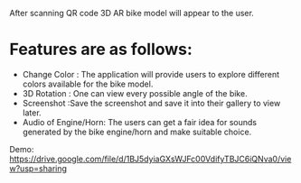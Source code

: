
After scanning QR code 3D AR bike model will appear to the user. 
# Features are as follows:
* Change Color : The application will provide users to explore different colors available for the bike model.
* 3D Rotation : One can view every possible angle of the bike.
* Screenshot :Save the screenshot and save it into their gallery to view later.
* Audio of Engine/Horn: The users can get a fair idea for sounds generated by the bike engine/horn and make suitable choice.

Demo:
https://drive.google.com/file/d/1BJ5dyiaGXsWJFc00VdifyTBJC6iQNva0/view?usp=sharing
